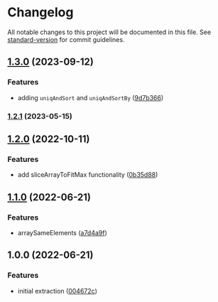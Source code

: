 # Changelog

All notable changes to this project will be documented in this file. See [standard-version](https://github.com/conventional-changelog/standard-version) for commit guidelines.

## [1.3.0](https://github.com/plandek-utils/ts-collections-utils/compare/v1.2.1...v1.3.0) (2023-09-12)


### Features

* adding `uniqAndSort` and `uniqAndSortBy` ([9d7b366](https://github.com/plandek-utils/ts-collections-utils/commit/9d7b3667b38ec0bb70b58b61c16e9c8f01a0ad5e))

### [1.2.1](https://github.com/plandek-utils/ts-collections-utils/compare/v1.2.0...v1.2.1) (2023-05-15)

## [1.2.0](https://github.com/plandek-utils/ts-collections-utils/compare/v1.1.0...v1.2.0) (2022-10-11)


### Features

* add sliceArrayToFitMax functionality ([0b35d88](https://github.com/plandek-utils/ts-collections-utils/commit/0b35d88d0f71796a80630dc9e5b31e1d050aa83b))

## [1.1.0](https://github.com/plandek-utils/ts-collections-utils/compare/v1.0.0...v1.1.0) (2022-06-21)


### Features

* arraySameElements ([a7d4a9f](https://github.com/plandek-utils/ts-collections-utils/commit/a7d4a9f98975bf39e2e6157e0718a402176b0aa3))

## 1.0.0 (2022-06-21)


### Features

* initial extraction ([004672c](https://github.com/plandek-utils/ts-collections-utils/commit/004672c2b4d0d95d4170599f8e94e8a5df44b800))
